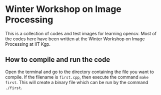 # Winter Workshop on Image Processing
This is a collection of codes and test images for learning opencv. Most of the codes here have been written at the Winter Workshop on Image Processing at IIT Kgp.
## How to compile and run the code
Open the terminal and go to the directory containing the file you want to compile. If the filename is `first.cpp`, then execute the command `make first`.
This will create a binary file which can be run by the command `./first`.
